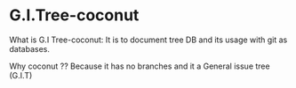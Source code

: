 # G.I.Tree-coconut
What is G.I Tree-coconut:
It is to document tree DB and its usage with git as databases.

Why coconut ??
Because it has no branches and it a General issue tree (G.I.T)
